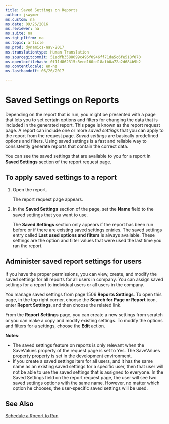 ```yaml
---
title: Saved Settings on Reports
author: jswymer
ms.custom: na
ms.date: 09/26/2016
ms.reviewer: na
ms.suite: na
ms.tgt_pltfrm: na
ms.topic: article
ms.prod: dynamics-nav-2017
ms.translationtype: Human Translation
ms.sourcegitcommit: 51adfb3588099c496f0946ff71da5c6fe518f070
ms.openlocfilehash: 0f11d862315c8ecd160cd18afb0a72a2d684b9b2
ms.contentlocale: en-nz
ms.lasthandoff: 06/26/2017

---
```

# <a name="saved-settings-on-reports"></a>Saved Settings on Reports
Depending on the report that is run, you might be presented with a page that lets you to set certain options and filters for changing the data that is included in the generated report. This page is known as the report request page. A report can include one or more *saved settings* that you can apply to the report from the request page. *Saved settings* are basically predefined options and filters. Using saved settings is a fast and reliable way to consistently generate reports that contain the correct data.

You can see the saved settings that are available to you for a report in **Saved Settings** section of the report request page.

## <a name="to-apply-saved-settings-to-a-report"></a>To apply saved settings to a report
1.  Open the report.

    The report request page appears.    
2.  In the **Saved Settings** section of the page, set the **Name** field  to the saved settings that you want to use.

    The **Saved Settings** section only appears if the report has been run before or if there are existing saved settings entries. The saved settings entry called **Last used options and filters** is always available. These settings are the option and filter values that were used the last time you ran the report.

## <a name="administer-saved-report-settings-for-users"></a>Administer saved report settings for users
If you have the proper permissions, you can view, create, and modify the saved settings for all reports for all users in company. You can assign saved settings for a report to individual users or all users in the company.

You manage saved settings from page 1506 **Reports Settings**. To open this page, in the top right corner, choose the **Search for Page or Report** icon, enter **Report Settings**, and then choose the related link. 

From the **Report Settings** page, you can create a new settings from scratch or you can make a copy and modify existing settings. To modify the options and filters for a settings, choose the **Edit** action.

**Notes**:
-    The saved settings feature on reports is only relevant when the SaveValues property of the request page is set to Yes. The SaveValues property property is set in the development environment.
-    If you create a saved settings item for all users, and it has the same name as an existing saved settings for a specific user, then that user will not be able to use the saved settings that is assigned to everyone.  In the Saved Settings field on the report request page, the user will see two saved settings options with the same name. However, no matter which option he chooses, the user-specific saved settings will be used.

## <a name="see-also"></a>See Also
[Schedule a Rpeort to Run](ui-schedule-report.md)

